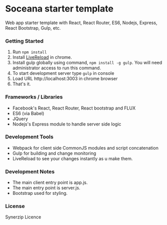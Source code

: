 Soceana starter template
=============================

Web app starter template with React, React Router, ES6, Nodejs, Express, React Bootstrap, Gulp, etc.

### Getting Started ###

1. Run ```npm install```
2. Install [LiveReload](https://chrome.google.com/webstore/detail/remotelivereload/jlppknnillhjgiengoigajegdpieppei?hl=en) in chrome.
3. Install gulp globally using command, ```npm install -g gulp```. You will need administrator access to run this command.
4. To start development server type ```gulp``` in console
5. Load URL http://localhost:3003 in chrome browser
6. That's it.

### Frameworks / Libraries ###

* Facebook's React, React Router, React bootstrap and FLUX
* ES6 (via Babel)
* JQuery
* Nodejs's Express module to handle server side logic

### Development Tools ###

* Webpack for client side CommonJS modules and script concatenation
* Gulp for building and change monitoring
* LiveReload to see your changes instantly as u make them.

### Development Notes ###

* The main client entry point is app.js.
* The main entry point is server.js.
* Bootstrap used for styling.

### License ###
Synerzip Licence